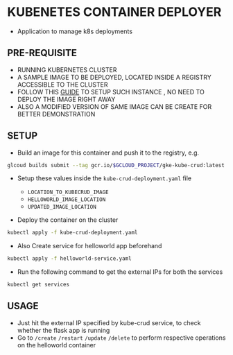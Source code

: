 # KUBENETES CONTAINER DEPLOYER

- Application to manage k8s deployments

## PRE-REQUISITE

- RUNNING KUBERNETES CLUSTER
- A SAMPLE IMAGE TO BE DEPLOYED, LOCATED INSIDE A REGISTRY ACCESSIBLE TO THE CLUSTER
- FOLLOW THIS [GUIDE](https://cloud.google.com/kubernetes-engine/docs/quickstarts/deploying-a-language-specific-app#python) TO SETUP SUCH INSTANCE , NO NEED TO DEPLOY THE IMAGE RIGHT AWAY
- ALSO A MODIFIED VERSION OF SAME IMAGE CAN BE CREATE FOR BETTER DEMONSTRATION

## SETUP

- Build an image for this container and push it to the registry, e.g.

```bash
glcoud builds submit --tag gcr.io/$GCLOUD_PROJECT/gke-kube-crud:latest
```

- Setup these values inside the `kube-crud-deployment.yaml` file

  - `LOCATION_TO_KUBECRUD_IMAGE`
  - `HELLOWORLD_IMAGE_LOCATION`
  - `UPDATED_IMAGE_LOCATION`

- Deploy the container on the cluster

```bash
kubectl apply -f kube-crud-deployment.yaml
```

- Also Create service for helloworld app beforehand

```bash
kubectl apply -f helloworld-service.yaml
```

- Run the following command to get the external IPs for both the services

```bash
kubectl get services
```

## USAGE

- Just hit the external IP specified by kube-crud service, to check whether the flask app is running
- Go to `/create` `/restart` `/update` `/delete` to perform respective operations on the helloworld container
